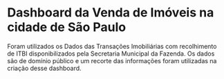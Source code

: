 # Dashboard da Venda de Imóveis na cidade de São Paulo

Foram utilizados os Dados das Transações Imobiliárias com recolhimento de ITBI disponibilizados pela Secretaria Municipal da Fazenda.
Os dados são de domínio público e um recorte das informações foram utilizadas na criação desse dashboard.
